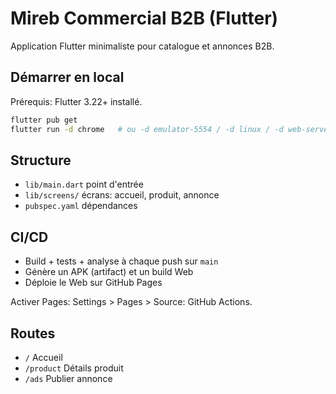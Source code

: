 # Mireb Commercial B2B (Flutter)

Application Flutter minimaliste pour catalogue et annonces B2B.

## Démarrer en local

Prérequis: Flutter 3.22+ installé.

```bash
flutter pub get
flutter run -d chrome   # ou -d emulator-5554 / -d linux / -d web-server
```

## Structure

- `lib/main.dart` point d'entrée
- `lib/screens/` écrans: accueil, produit, annonce
- `pubspec.yaml` dépendances

## CI/CD

- Build + tests + analyse à chaque push sur `main`
- Génère un APK (artifact) et un build Web
- Déploie le Web sur GitHub Pages

Activer Pages: Settings > Pages > Source: GitHub Actions.

## Routes

- `/` Accueil
- `/product` Détails produit
- `/ads` Publier annonce
